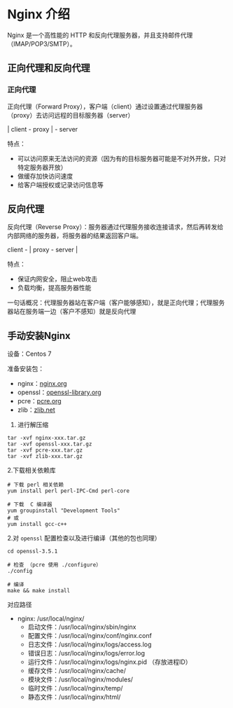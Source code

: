 # Nginx 介绍

Nginx 是一个高性能的 HTTP 和反向代理服务器，并且支持邮件代理（IMAP/POP3/SMTP）。

## 正向代理和反向代理

### 正向代理

正向代理（Forward Proxy），客户端（client）通过设置通过代理服务器（proxy）去访问远程的目标服务器（server）

| client - proxy | - server

特点：
- 可以访问原来无法访问的资源（因为有的目标服务器可能是不对外开放，只对特定服务器开放）
- 做缓存加快访问速度
- 给客户端授权或记录访问信息等

## 反向代理

反向代理（Reverse Proxy）：服务器通过代理服务接收连接请求，然后再转发给内部网络的服务器，将服务器的结果返回客户端。

client - | proxy - server |

特点：
- 保证内网安全，阻止web攻击
- 负载均衡，提高服务器性能

一句话概况：代理服务器站在客户端（客户能够感知），就是正向代理；代理服务器站在服务端一边（客户不感知）就是反向代理
 
## 手动安装Nginx

设备：Centos 7

准备安装包：
- nginx：[nginx.org](https://nginx.org/)
- openssl：[openssl-library.org](https://www.openssl-library.org/)
- pcre：[pcre.org](https://www.pcre.org/)
- zlib：[zlib.net](https://www.zlib.net/)

1. 进行解压缩

```shell
tar -xvf nginx-xxx.tar.gz
tar -xvf openssl-xxx.tar.gz
tar -xvf pcre-xxx.tar.gz
tar -xvf zlib-xxx.tar.gz
```

2.下载相关依赖库

```shell
# 下载 perl 相关依赖
yum install perl perl-IPC-Cmd perl-core

# 下载  C 编译器
yum groupinstall "Development Tools" 
# 或
yum install gcc-c++

```

2.对 `openssl` 配置检查以及进行编译（其他的包也同理）

```shell
cd openssl-3.5.1

# 检查 （pcre 使用 ./configure）
./config

# 编译
make && make install

```

对应路径
- nginx: /usr/local/nginx/
    - 启动文件：/usr/local/nginx/sbin/nginx
    - 配置文件：/usr/local/nginx/conf/nginx.conf
    - 日志文件：/usr/local/nginx/logs/access.log
    - 错误日志：/usr/local/nginx/logs/error.log
    - 运行文件：/usr/local/nginx/logs/nginx.pid （存放进程ID）
    - 缓存文件：/usr/local/nginx/cache/
    - 模块文件：/usr/local/nginx/modules/
    - 临时文件：/usr/local/nginx/temp/
    - 静态文件：/usr/local/nginx/html/
